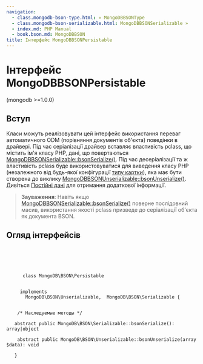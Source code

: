 ```yaml
---
navigation:
  - class.mongodb-bson-type.html: « MongoDBBSONType
  - class.mongodb-bson-serializable.html: MongoDBBSONSerializable »
  - index.md: PHP Manual
  - book.bson.md: MongoDBBSON
title: Інтерфейс MongoDBBSONPersistable
---
```

# Інтерфейс MongoDBBSONPersistable

(mongodb >=1.0.0)

## Вступ

Класи можуть реалізовувати цей інтерфейс використання переваг автоматичного ODM (порівняння документів об'єкта) поведінки в драйвері. Під час серіалізації драйвер вставляє властивість pclass, що містить ім'я класу PHP, дані, що повертаються [MongoDBBSONSerializable::bsonSerialize()](mongodb-bson-serializable.bsonserialize.html). Під час десеріалізації та ж властивість pclass буде використовуватися для виведення класу PHP (незалежного від будь-якої конфігурації [типу картки](mongodb.persistence.deserialization.html#mongodb.persistence.typemaps)), яка має бути створена до виклику [MongoDBBSONUnserializable::bsonUnserialize()](mongodb-bson-unserializable.bsonunserialize.md). Дивіться [Постійні дані](mongodb.persistence.md) для отримання додаткової інформації.

> **Зауваження**: Навіть якщо [MongoDBBSONSerializable::bsonSerialize()](mongodb-bson-serializable.bsonserialize.md) поверне послідовний масив, використання якості pclass призведе до серіалізації об'єкта як документа BSON.

## Огляд інтерфейсів

```classsynopsis



    
     
      class MongoDB\BSON\Persistable
     

     implements 
       MongoDB\BSON\Unserializable,  MongoDB\BSON\Serializable {


    /* Наследуемые методы */
    
   abstract public MongoDB\BSON\Serializable::bsonSerialize(): array|object

    abstract public MongoDB\BSON\Unserializable::bsonUnserialize(array $data): void

   }
```
